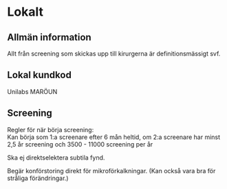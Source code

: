 # Lokalt

## Allmän information

Allt från screening som skickas upp till kirurgerna är definitionsmässigt svf.

## Lokal kundkod

Unilabs
MARÖUN

## Screening

Regler för när börja screening:  
Kan börja som 1:a screenare efter 6 mån heltid, om 2:a screenare har minst 2,5 år screening och 3500 - 11000 screening per år

Ska ej direktselektera subtila fynd.

Begär konförstoring direkt för mikroförkalkningar. (Kan också vara bra för stråliga förändringar.)
